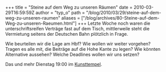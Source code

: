 +++
title = "Steine auf dem Weg zu unseren Räumen"
date = 2010-03-29T16:59:59Z
author = "typ_o"
path = "/blog/2010/03/29/steine-auf-dem-weg-zu-unseren-raumen"
aliases = ["/blog/archives/80-Steine-auf-dem-Weg-zu-unseren-Raeumen.html"]
+++
Letzte Woche noch waren die unterschriftsreifen Verträge fast auf dem
Tisch, mittlerweile steht die Vermietung seitens der Deutschen Bahn
plötzlich in Frage.

Wie beurteilen wir die Lage am Hbf? Wie wollen wir weiter vorgehen?
Tragen es alle mit, die Beiträge auf die Hohe Kante zu legen? Wie
könnten Alternative aussehen? Welche Deadlines wollen wir uns setzen?

Das und mehr Dienstag 19:00 im
[Kunsttempel](https://flipdot.org/blog/archives/47-Ab-jetzt-immer-Dienstags.html).
